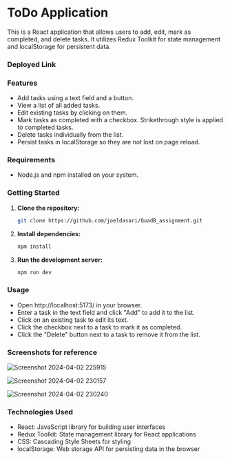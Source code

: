 # ToDo Application

This is a React application that allows users to add, edit, mark as completed, and delete tasks. It utilizes Redux Toolkit for state management and localStorage for persistent data.

### Deployed Link

### Features

- Add tasks using a text field and a button.
- View a list of all added tasks.
- Edit existing tasks by clicking on them.
- Mark tasks as completed with a checkbox. Strikethrough style is applied to completed tasks.
- Delete tasks individually from the list.
- Persist tasks in localStorage so they are not lost on page reload.

### Requirements

- Node.js and npm installed on your system.

### Getting Started

1. **Clone the repository:**

   ```bash
   git clone https://github.com/joeldasari/QuadB_assignment.git

2. **Install dependencies:**
    ```bash
    npm install

3. **Run the development server:**
    ```bash
    npm run dev
    
### Usage

- Open http://localhost:5173/ in your browser.
- Enter a task in the text field and click "Add" to add it to the list.
- Click on an existing task to edit its text.
- Click the checkbox next to a task to mark it as completed.
- Click the "Delete" button next to a task to remove it from the list.

### Screenshots for reference
![Screenshot 2024-04-02 225915](https://github.com/joeldasari/QuadB_assignment/assets/85867667/c73ad1d7-cbb8-4cfd-b0b9-6d879587928e)

![Screenshot 2024-04-02 230157](https://github.com/joeldasari/QuadB_assignment/assets/85867667/7fd06fc1-2000-4183-ae4f-217ad8d11bb0)

![Screenshot 2024-04-02 230240](https://github.com/joeldasari/QuadB_assignment/assets/85867667/2793bee8-5641-47e8-826b-56ec5cea7504)


### Technologies Used

- React: JavaScript library for building user interfaces
- Redux Toolkit: State management library for React applications
- CSS: Cascading Style Sheets for styling
- localStorage: Web storage API for persisting data in the browser

